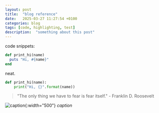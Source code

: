 ```yaml
---
layout: post
title:  "blog reference"
date:   2025-03-27 11:27:54 +0100
categories: blog
tags: [code, highlighting, test]
description:  "something about this post"
---
```

code snippets:

```ruby
def print_hi(name)
  puts "Hi, #{name}"
end
```

neat.

```python
def print_hi(name):
    print("Hi, {}".format(name))
```

> "The only thing we have to fear is fear itself." - Franklin D. Roosevelt

![caption](https://www.shutterstock.com/image-photo/on-white-background-buttons-used-260nw-2048122016.jpg){:width="500"}
_caption_

